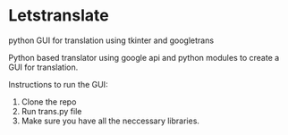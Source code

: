 # Letstranslate
python GUI for translation using tkinter and googletrans


Python based translator using google api and python modules to create a GUI for translation.

Instructions to run the GUI:
1) Clone the repo
2) Run trans.py file
3) Make sure you have all the neccessary libraries. 

